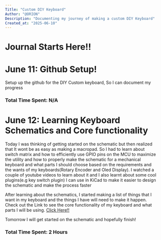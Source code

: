 ```yaml
---
Title: "Custom DIY Keyboard"
Author: "@ORION"
Description: "Documenting my journey of making a custom DIY Keyboard"
Created_at: "2025-06-10"
---
```


# Journal Starts Here!!

# June 11: Github Setup!
Setup up the github for the DIY Custom keyboard, So I can document my progress

### Total Time Spent: N/A

# June 12: Learning Keyboard Schematics and Core functionality

Today I was thinking of getting started on the schematic but then realized that It wont be as easy as making a macropad. So I had to learn about switch matrix and how to efficiently use GPIO pins on the MCU to maximize the utility and how to properly make the schematic for a mechanical keyboard and what parts I should choose based on the requirements and the wants of my keyboards(Rotary Encoder and Oled Display). I watched a couple of youtube videos to learn about it and I also learnt about some cool plugins(e.g key switch plugin) I can use in KiCad to make it easier to design the schematic and make the process faster

After learning about the schematics, I started making a list of things that I want in my keyboard and the things I have will need to make it happen. Check out the Link to see the core functionality of my keyboard and what parts I will be using.
[Click Here!!](https://docs.google.com/document/d/16dAgHImxQ1OMsn2_r7Q9AnMd_Z1fVW2yfl9RcRUop_U/edit?usp=sharing)

Tomorrow I will get started on the schematic and hopefully finish!

### Total Time Spent: 2 Hours

